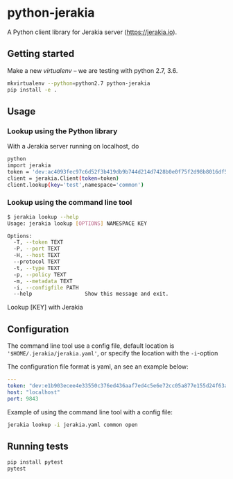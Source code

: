# python-jerakia

A Python client library for Jerakia server (https://jerakia.io).

## Getting started

Make a new _virtualenv_ – we are testing with python 2.7, 3.6.

```bash
mkvirtualenv --python=python2.7 python-jerakia
pip install -e .
```

## Usage

### Lookup using the Python library

With a Jerakia server running on localhost, do

```bash
python
import jerakia
token = 'dev:ac4093fec97c6d52f3b419db9b744d214d7428b0e0f75f2d98b8016df5b79dd819743583c047f47f'
client = jerakia.Client(token=token)
client.lookup(key='test',namespace='common')
```

### Lookup using the command line tool

```bash
$ jerakia lookup --help
Usage: jerakia lookup [OPTIONS] NAMESPACE KEY

Options:
  -T, --token TEXT
  -P, --port TEXT
  -H, --host TEXT
  --protocol TEXT
  -t, --type TEXT
  -p, --policy TEXT
  -m, --metadata TEXT
  -i, --configfile PATH
  --help                 Show this message and exit.
```

Lookup [KEY] with Jerakia

## Configuration

The command line tool use a config file, default location is
`'$HOME/.jerakia/jerakia.yaml'`, or specify the location with the  `-i`-option

The configuration file format is yaml, an see an example below:

```yaml
---
token: "dev:e1b903ecee4e33550c376ed436aaf7ed4c5e6e72cc05a877e155d24f63a344cc881b0e3f4c01fd7f"
host: "localhost"
port: 9843
```

Example of using the command line tool with a config file:

```bash
jerakia lookup -i jerakia.yaml common open
```

## Running tests

```bash
pip install pytest
pytest
```
